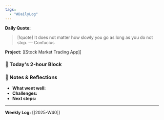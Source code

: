 ```yaml
---
tags:
  - "#DailyLog"
---
```


**Daily Quote:**
> [!quote] It does not matter how slowly you go as long as you do not stop.
> — Confucius

**Project:** [[Stock Market Trading App]]

### 🎯 Today's 2-hour Block


### 📝 Notes & Reflections
- **What went well:**
- **Challenges:**
- **Next steps:**

---

**Weekly Log:** [[2025-W40]]